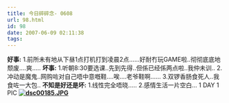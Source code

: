 ```yaml
---
title: 今日碎碎念- 0608
url: 98.html
id: 98
date: 2007-06-09 02:11:38
tags:
---
```


**[](http://cai13.info/blog_pic/2007/06/dsc00185.JPG "dsc00185.JPG")好事:** 1.前所未有地从下昼1点打机打到凌晨2点......好耐冇玩GAME啦..彻彻底底地颓废....爽..... **坏事:** 1.听朝8:30要选课..先到先得..但係已经係两点啦..我仲未训.. 2.冲动是魔鬼..网购咗对自己唔中意嘅鞋....唉....老爷鞋啊...... 3.双锣香肠食死人..我食咗一大包.. **不知是好还是坏:** 1.线性完全唔晓..... 2.感情生活一片空白... 1 DAY 1 PIC **[![dsc00185.JPG](http://cai13.info/blog_pic/2007/06/dsc00185.JPG)](http://cai13.info/blog_pic/2007/06/dsc00185.JPG "dsc00185.JPG")**